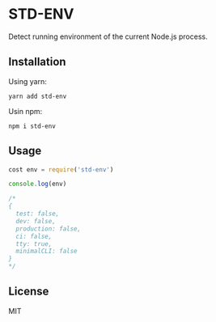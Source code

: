 # STD-ENV

Detect running environment of the current Node.js process.

## Installation

Using yarn:

```
yarn add std-env
```

Usin npm:

```
npm i std-env
```

## Usage

```js
cost env = require('std-env')

console.log(env)

/*
{
  test: false,
  dev: false,
  production: false,
  ci: false,
  tty: true,
  minimalCLI: false
}
*/
```

## License

MIT